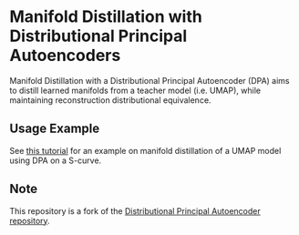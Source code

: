 # Manifold Distillation with Distributional Principal Autoencoders

Manifold Distillation with a Distributional Principal Autoencoder (DPA) aims to distill learned manifolds from a teacher model (i.e. UMAP), while maintaining reconstruction distributional equivalence.


## Usage Example

See [this tutorial](https://github.com/xwshen51/DistributionalPrincipalAutoencoder/blob/main/examples/scurve.ipynb) for an example on manifold distillation of a UMAP model using DPA on a S-curve.


## Note
This repository is a fork of the [Distributional Principal Autoencoder repository](https://github.com/xwshen51/DistributionalPrincipalAutoencoder).